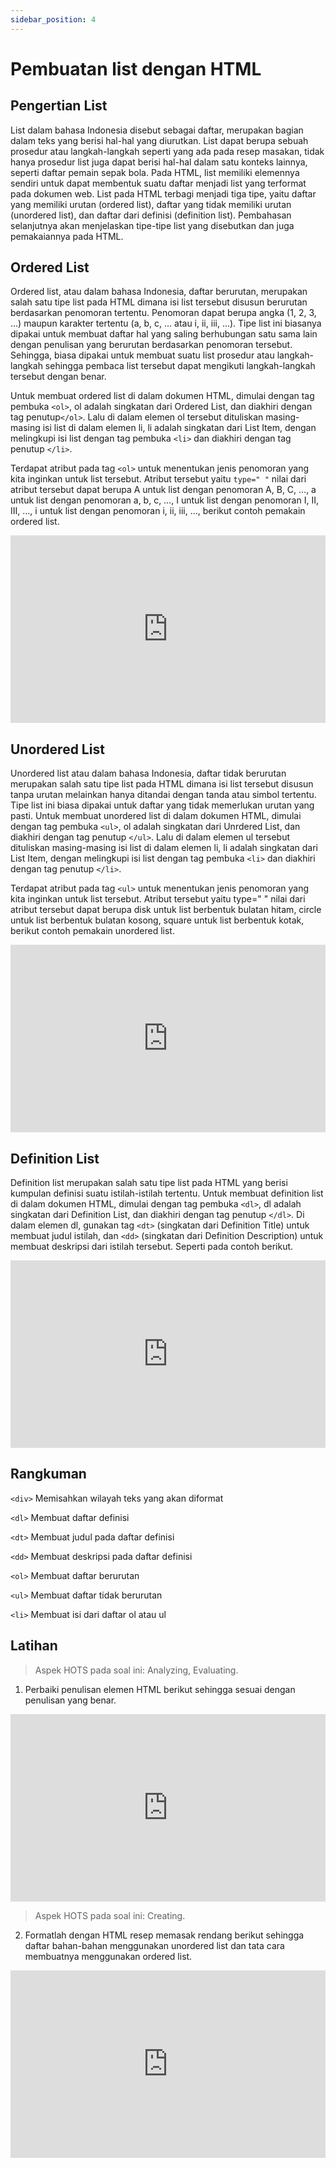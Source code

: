 ```yaml
---
sidebar_position: 4
---
```


# Pembuatan list dengan HTML

## Pengertian List

List dalam bahasa Indonesia disebut sebagai daftar, merupakan bagian dalam teks yang berisi hal-hal yang diurutkan. List dapat berupa sebuah prosedur atau langkah-langkah seperti yang ada pada resep masakan, tidak hanya prosedur list juga dapat berisi hal-hal dalam satu konteks lainnya, seperti daftar pemain sepak bola. Pada HTML, list memiliki elemennya sendiri untuk dapat membentuk suatu daftar menjadi list yang terformat pada dokumen web. List pada HTML terbagi menjadi tiga tipe, yaitu daftar yang memiliki urutan (ordered list), daftar yang tidak memiliki urutan (unordered list), dan daftar dari definisi (definition list). Pembahasan selanjutnya akan menjelaskan tipe-tipe list yang disebutkan dan juga pemakaiannya pada HTML.

## Ordered List
Ordered list, atau dalam bahasa Indonesia, daftar berurutan, merupakan salah satu tipe list pada HTML dimana isi list tersebut disusun berurutan berdasarkan penomoran tertentu. Penomoran dapat berupa angka (1, 2, 3, ...) maupun karakter tertentu (a, b, c, … atau i, ii, iii, …). Tipe list ini biasanya dipakai untuk membuat daftar hal yang saling berhubungan satu sama lain dengan penulisan yang berurutan berdasarkan penomoran tersebut. Sehingga, biasa dipakai untuk membuat suatu list prosedur atau langkah-langkah sehingga pembaca list tersebut dapat mengikuti langkah-langkah tersebut dengan benar.

Untuk membuat ordered list di dalam dokumen HTML, dimulai dengan tag pembuka `<ol>`, ol adalah singkatan dari Ordered List, dan diakhiri dengan tag penutup`</ol>`. Lalu di dalam elemen ol tersebut dituliskan masing-masing isi list di dalam elemen li, li adalah singkatan dari List Item, dengan melingkupi isi list dengan tag pembuka `<li>` dan diakhiri dengan tag penutup `</li>`.

Terdapat atribut pada tag `<ol>` untuk menentukan jenis penomoran yang kita inginkan untuk list tersebut. Atribut tersebut yaitu `type=" "` nilai dari atribut tersebut dapat berupa A untuk list dengan penomoran A, B, C, …, a untuk list dengan penomoran a, b, c, …, I untuk list dengan penomoran I, II, III, …, i untuk list dengan penomoran i, ii, iii, …, berikut contoh pemakain ordered list.

<iframe height="300" width="100%" scrolling="no" title="list::contoh1" src="https://codepen.io/risesia/embed/zYazwjb?default-tab=html%2Cresult" frameborder="no" loading="lazy" allowtransparency="true" allowfullscreen="true">
  See the Pen <a href="https://codepen.io/risesia/pen/zYazwjb">
  list::contoh1</a> by Rizky (<a href="https://codepen.io/risesia">@risesia</a>)
  on <a href="https://codepen.io">CodePen</a>.
</iframe>

## Unordered List

Unordered list atau dalam bahasa Indonesia, daftar tidak berurutan merupakan salah satu tipe list pada HTML dimana isi list tersebut disusun tanpa urutan melainkan hanya ditandai dengan tanda atau simbol tertentu. Tipe list ini biasa dipakai untuk daftar yang tidak memerlukan urutan yang pasti.
Untuk membuat unordered list di dalam dokumen HTML, dimulai dengan tag pembuka `<ul>`, ol adalah singkatan dari Unrdered List, dan diakhiri dengan tag penutup `</ul>`. Lalu di dalam elemen ul tersebut dituliskan masing-masing isi list di dalam elemen li, li adalah singkatan dari List Item, dengan melingkupi isi list dengan tag pembuka `<li>` dan diakhiri dengan tag penutup `</li>`.

Terdapat atribut pada tag `<ul>` untuk menentukan jenis penomoran yang kita inginkan untuk list tersebut. Atribut tersebut yaitu type=" " nilai dari atribut tersebut dapat berupa disk untuk list berbentuk bulatan hitam, circle untuk list berbentuk bulatan kosong, square untuk list berbentuk kotak, berikut contoh pemakain unordered list.

<iframe height="300" width="100%" scrolling="no" title="list::contoh2" src="https://codepen.io/risesia/embed/ZERyKRm?default-tab=html%2Cresult" frameborder="no" loading="lazy" allowtransparency="true" allowfullscreen="true">
  See the Pen <a href="https://codepen.io/risesia/pen/ZERyKRm">
  list::contoh2</a> by Rizky (<a href="https://codepen.io/risesia">@risesia</a>)
  on <a href="https://codepen.io">CodePen</a>.
</iframe>

## Definition List

Definition list merupakan salah satu tipe list pada HTML yang berisi kumpulan definisi suatu istilah-istilah tertentu.
Untuk membuat definition list di dalam dokumen HTML, dimulai dengan tag pembuka `<dl>`, dl adalah singkatan dari Definition List, dan diakhiri dengan tag penutup `</dl>`. Di dalam elemen dl, gunakan tag `<dt>` (singkatan dari Definition Title) untuk membuat judul istilah, dan `<dd>` (singkatan dari Definition Description) untuk membuat deskripsi dari istilah tersebut. Seperti pada contoh berikut.

<iframe height="300" width="100%" scrolling="no" title="list::contoh3" src="https://codepen.io/risesia/embed/jOKwmpx?default-tab=html%2Cresult" frameborder="no" loading="lazy" allowtransparency="true" allowfullscreen="true">
  See the Pen <a href="https://codepen.io/risesia/pen/jOKwmpx">
  list::contoh3</a> by Rizky (<a href="https://codepen.io/risesia">@risesia</a>)
  on <a href="https://codepen.io">CodePen</a>.
</iframe>

## Rangkuman

`<div>` Memisahkan wilayah teks yang akan diformat

`<dl>` Membuat daftar definisi

`<dt>` Membuat judul pada daftar definisi

`<dd>` Membuat deskripsi pada daftar definisi

`<ol>` Membuat daftar berurutan

`<ul>` Membuat daftar tidak berurutan

`<li>` Membuat isi dari daftar ol atau ul

## Latihan

> Aspek HOTS pada soal ini: Analyzing, Evaluating.

1. Perbaiki penulisan elemen HTML berikut sehingga sesuai dengan penulisan yang benar.

<iframe height="300" width="100%" scrolling="no" title="Latihan  4.1" src="https://codepen.io/risesia/embed/MWXojNr?default-tab=html%2Cresult&editable=true" frameborder="no" loading="lazy" allowtransparency="true" allowfullscreen="true">
  See the Pen <a href="https://codepen.io/risesia/pen/MWXojNr">
  Latihan  4.1</a> by Rizky (<a href="https://codepen.io/risesia">@risesia</a>)
  on <a href="https://codepen.io">CodePen</a>.
</iframe>

> Aspek HOTS pada soal ini: Creating.

2. Formatlah dengan HTML resep memasak rendang berikut sehingga daftar bahan-bahan menggunakan unordered list dan tata cara membuatnya menggunakan ordered list.

<iframe height="300" width="100%" scrolling="no" title="Latihan 4.2" src="https://codepen.io/risesia/embed/PoajboZ?default-tab=html%2Cresult&editable=true" frameborder="no" loading="lazy" allowtransparency="true" allowfullscreen="true">
  See the Pen <a href="https://codepen.io/risesia/pen/PoajboZ">
  Latihan 4.2</a> by Rizky (<a href="https://codepen.io/risesia">@risesia</a>)
  on <a href="https://codepen.io">CodePen</a>.
</iframe>